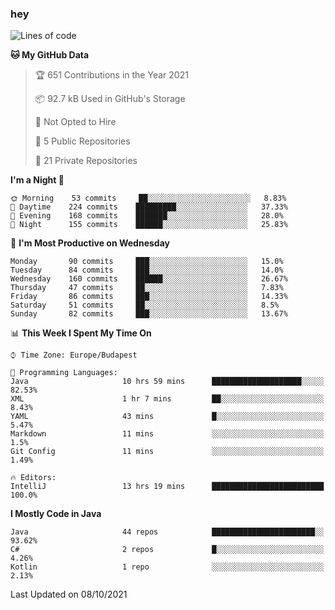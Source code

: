 ### hey

<!--START_SECTION:waka-->
![Lines of code](https://img.shields.io/badge/From%20Hello%20World%20I%27ve%20Written-458750%20lines%20of%20code-blue)

**🐱 My GitHub Data** 

> 🏆 651 Contributions in the Year 2021
 > 
> 📦 92.7 kB Used in GitHub's Storage 
 > 
> 🚫 Not Opted to Hire
 > 
> 📜 5 Public Repositories 
 > 
> 🔑 21 Private Repositories  
 > 
**I'm a Night 🦉** 

```text
🌞 Morning    53 commits     ██░░░░░░░░░░░░░░░░░░░░░░░   8.83% 
🌆 Daytime    224 commits    █████████░░░░░░░░░░░░░░░░   37.33% 
🌃 Evening    168 commits    ███████░░░░░░░░░░░░░░░░░░   28.0% 
🌙 Night      155 commits    ██████░░░░░░░░░░░░░░░░░░░   25.83%

```
📅 **I'm Most Productive on Wednesday** 

```text
Monday       90 commits     ███░░░░░░░░░░░░░░░░░░░░░░   15.0% 
Tuesday      84 commits     ███░░░░░░░░░░░░░░░░░░░░░░   14.0% 
Wednesday    160 commits    ██████░░░░░░░░░░░░░░░░░░░   26.67% 
Thursday     47 commits     ██░░░░░░░░░░░░░░░░░░░░░░░   7.83% 
Friday       86 commits     ███░░░░░░░░░░░░░░░░░░░░░░   14.33% 
Saturday     51 commits     ██░░░░░░░░░░░░░░░░░░░░░░░   8.5% 
Sunday       82 commits     ███░░░░░░░░░░░░░░░░░░░░░░   13.67%

```


📊 **This Week I Spent My Time On** 

```text
⌚︎ Time Zone: Europe/Budapest

💬 Programming Languages: 
Java                     10 hrs 59 mins      ████████████████████░░░░░   82.53% 
XML                      1 hr 7 mins         ██░░░░░░░░░░░░░░░░░░░░░░░   8.43% 
YAML                     43 mins             █░░░░░░░░░░░░░░░░░░░░░░░░   5.47% 
Markdown                 11 mins             ░░░░░░░░░░░░░░░░░░░░░░░░░   1.5% 
Git Config               11 mins             ░░░░░░░░░░░░░░░░░░░░░░░░░   1.49%

🔥 Editors: 
IntelliJ                 13 hrs 19 mins      █████████████████████████   100.0%

```

**I Mostly Code in Java** 

```text
Java                     44 repos            ███████████████████████░░   93.62% 
C#                       2 repos             █░░░░░░░░░░░░░░░░░░░░░░░░   4.26% 
Kotlin                   1 repo              ░░░░░░░░░░░░░░░░░░░░░░░░░   2.13%

```



 Last Updated on 08/10/2021
<!--END_SECTION:waka-->
